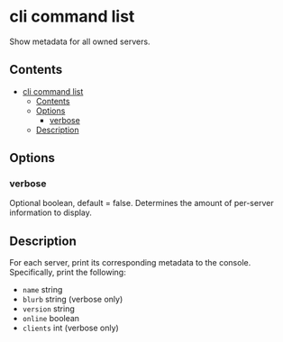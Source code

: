 # cli command list

Show metadata for all owned servers.

## Contents

- [cli command list](#cli-command-list)
  - [Contents](#contents)
  - [Options](#options)
    - [verbose](#verbose)
  - [Description](#description)

## Options

### verbose 

Optional boolean, default = false. Determines the amount of per-server information to display.

## Description

For each server, print its corresponding metadata to the console. Specifically, print the following:
- ```name``` string
- ```blurb``` string (verbose only)
- ```version``` string
- ```online``` boolean
- ```clients``` int (verbose only)